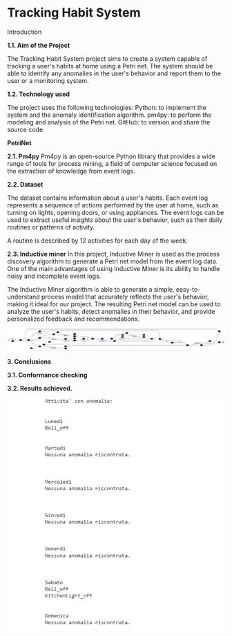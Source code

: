 # Tracking Habit System


Introduction

**1.1. Aim of the Project**

The Tracking Habit System project aims to create a system capable of tracking a user's habits at home using a Petri net. The system should be able to identify any anomalies in the user's behavior and report them to the user or a monitoring system.

**1.2. Technology used**

The project uses the following technologies:
Python: to implement the system and the anomaly identification algorithm.
pm4py: to perform the modeling and analysis of the Petri net.
GitHub: to version and share the source code.

**PetriNet**


**2.1. Pm4py**
Pm4py is an open-source Python library that provides a wide range of tools for process mining, a field of computer science focused on the extraction of knowledge from event logs. 

**2.2. Dataset**

The dataset contains information about a user's habits.
Each event log represents a sequence of actions performed by the user at home, such as turning on lights, opening doors, or using appliances. The event logs can be used to extract useful insights about the user's behavior, such as their daily routines or patterns of activity.

A routine is described by 12 activities for each day of the week.

**2.3. Inductive miner**
In this project, Inductive Miner is used as the process discovery algorithm to generate a Petri net model from the event log data. One of the main advantages of using Inductive Miner is its ability to handle noisy and incomplete event logs.

The Inductive Miner algorithm is able to generate a simple, easy-to-understand process model that accurately reflects the user's behavior, making it ideal for our project. The resulting Petri net model can be used to analyze the user's habits, detect anomalies in their behavior, and provide personalized feedback and recommendations.

![alt tag](https://github.com/ELENAZAZA/Formal-method-project/blob/main/petrinet.png)

**3. Conclusions**

**3.1. Conformance checking**

**3.2. Results achieved.**


![alt tag](https://github.com/ELENAZAZA/Formal-method-project/blob/main/Result.png)
